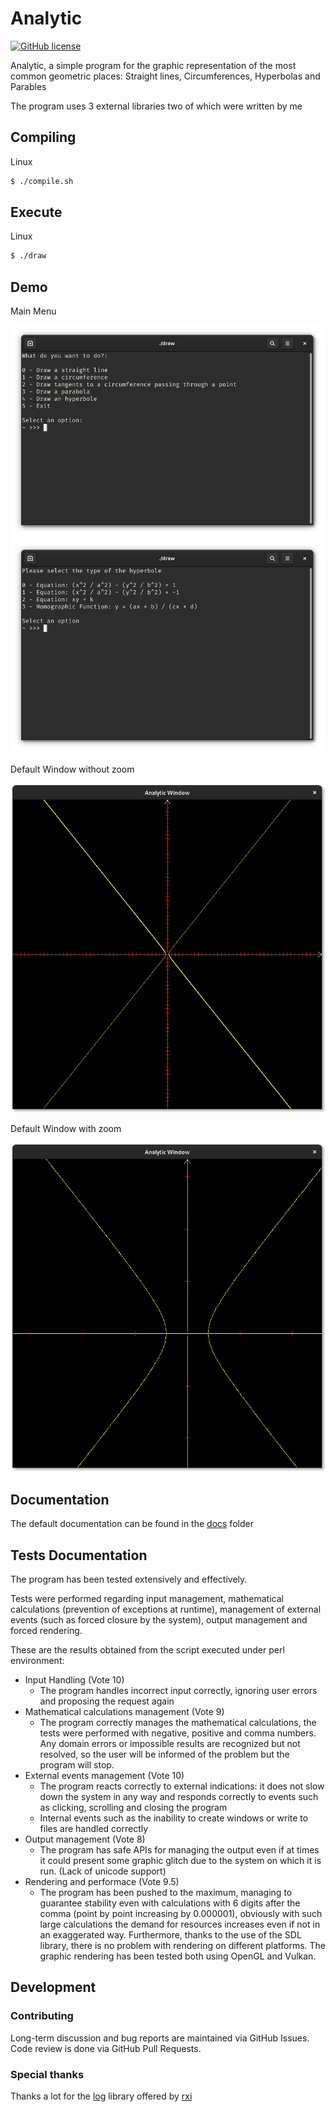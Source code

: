 # Analytic

[![GitHub license](https://img.shields.io/github/license/MarcoMihaiCondrache/Analytic)](https://github.com/MarcoMihaiCondrache/Analytic)

Analytic, a simple program for the graphic representation of the most common geometric places: Straight lines, Circumferences, Hyperbolas and Parables

The program uses 3 external libraries two of which were written by me

## Compiling

Linux

```bash
$ ./compile.sh
```

## Execute

Linux

```bash
$ ./draw
```

## Demo

Main Menu

![Example 1](extra/screen1.png)
![Example 2](extra/screen2.png)

Default Window without zoom

![Example 3](extra/screen3.png)

Default Window with zoom

![Example 4](extra/screen4.png)

## Documentation

The default documentation can be found in the [docs](https://github.com/MarcoMihaiCondrache/Analytic/docs) folder

## Tests Documentation
The program has been tested extensively and effectively.

Tests were performed regarding input management, mathematical calculations (prevention of exceptions at runtime), management of external events (such as forced closure by the system), output management and forced rendering.

These are the results obtained from the script executed under perl environment:

- Input Handling (Vote 10)
	- The program handles incorrect input correctly, ignoring user errors and proposing the request again
- Mathematical calculations management (Vote 9)
	- The program correctly manages the mathematical calculations, the tests were performed with negative, positive and comma numbers.
Any domain errors or impossible results are recognized but not resolved, so the user will be informed of the problem but the program will stop.
- External events management (Vote 10)
	- The program reacts correctly to external indications: it does not slow down the system in any way and responds correctly to events such as clicking, scrolling and closing the program
	- Internal events such as the inability to create windows or write to files are handled correctly
- Output management (Vote 8)
	- The program has safe APIs for managing the output even if at times it could present some graphic glitch due to the system on which it is run. (Lack of unicode support)
- Rendering and performace (Vote 9.5)
	- The program has been pushed to the maximum, managing to guarantee stability even with calculations with 6 digits after the comma (point by point increasing by 0.000001), obviously with such large calculations the demand for resources increases even if not in an exaggerated way.
Furthermore, thanks to the use of the SDL library, there is no problem with rendering on different platforms. The graphic rendering has been tested both using OpenGL and Vulkan.

## Development

### Contributing

Long-term discussion and bug reports are maintained via GitHub Issues. Code review is done via GitHub Pull Requests.

### Special thanks

Thanks a lot for the [log](https://github.com/rxi/log.c) library offered by [rxi](https://github.com/rxi)
